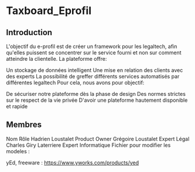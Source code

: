 # Taxboard_Eprofil

## Introduction

L'objectif du e-profil est de créer un framework pour les legaltech, afin qu'elles puissent se concentrer sur le service fourni et non sur comment atteindre la clientelle. La plateforme offre:

Un stockage de données intelligent
Une mise en relation des clients avec des experts
La possibilité de greffer différents services automatisés par différentes legaltech
Pour cela, nous avons pour objectif:

De sécuriser notre plateforme dès la phase de design
Des normes strictes sur le respect de la vie privée
D'avoir une plateforme hautement disponible et rapide

## Membres

Nom	Rôle
Hadrien Loustalet	Product Owner
Grégoire Loustalet	Expert Légal
Charles Giry Laterriere	Expert Informatique
Fichier pour modifier les modeles :

yEd, freeware : https://www.yworks.com/products/yed
